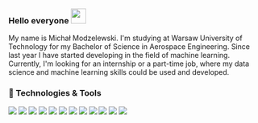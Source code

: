 ### Hello everyone <img src="https://raw.githubusercontent.com/MartinHeinz/MartinHeinz/master/wave.gif" width="30px">
My name is Michał Modzelewski. I'm studying at Warsaw University of Technology for my Bachelor of Science in Aerospace Engineering. Since last year I have started developing in the field of machine learning. Currently, I'm looking for an internship or a part-time job, where my data science and machine learning skills could be used and developed.

### 🔧 Technologies & Tools

![](https://img.shields.io/badge/OS-Linux-informational?style=flat&logo=Linux&logoColor=white&color=2bbc8a)
![](https://img.shields.io/badge/Editor-VSCode-informational?style=flat&logo=visual-studio-code&logoColor=white&color=2bbc8a)
![](https://img.shields.io/badge/Code-Python-informational?style=flat&logo=python&logoColor=white&color=2bbc8a)
![](https://img.shields.io/badge/Code-C++-informational?style=flat&logo=C++&logoColor=white&color=2bbc8a)
![](https://img.shields.io/badge/Code-Matlab&Simulink-informational?style=flat&logo=mathworks&logoColor=white&color=2bbc8a)
![](https://img.shields.io/badge/ML-TensorFlow2-informational?style=flat&logo=TensorFlow&logoColor=white&color=2bbc8a)
![](https://img.shields.io/badge/ML-Keras-informational?style=flat&logo=Keras&logoColor=white&color=2bbc8a)
![](https://img.shields.io/badge/ML-ScikitLearn-informational?style=flat&logo=scikit-learn&logoColor=white&color=2bbc8a)
![](https://img.shields.io/badge/DataProcesing-NumPy-informational?style=flat&logo=NumPy&logoColor=white&color=2bbc8a)
![](https://img.shields.io/badge/DataProcesing-Pandas-informational?style=flat&logo=Pandas&logoColor=white&color=2bbc8a)
![](https://img.shields.io/badge/DataVisualization-Matpolotlib-informational?style=flat&logo=Matplotlib&logoColor=white&color=2bbc8a)
![](https://img.shields.io/badge/Tools-PostgreSQL-informational?style=flat&logo=PostgreSQL&logoColor=white&color=2bbc8a)
